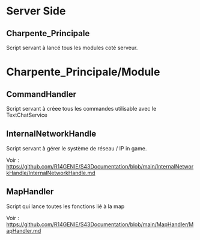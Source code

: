 # Server Side
## Charpente_Principale

Script servant à lancé tous les modules coté serveur.

# Charpente_Principale/Module

## CommandHandler

Script servant à créee tous les commandes utilisable avec le TextChatService

## InternalNetworkHandle

Script servant à gérer le système de réseau / IP in game.

Voir : https://github.com/R14GENIE/S43Documentation/blob/main/InternalNetworkHandle/InternalNetworkHandle.md

## MapHandler

Script qui lance toutes les fonctions lié à la map

Voir : https://github.com/R14GENIE/S43Documentation/blob/main/MapHandler/MapHandler.md


